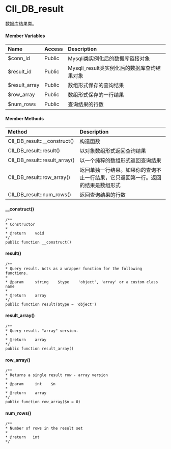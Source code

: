 # CII\_DB\_result

数据库结果类。

#### Member Variables

| Name | Access | Description |
| :--- | :--- | :--- |
| $conn\_id | Public | Mysqli类实例化后的数据库链接对象 |
| $result\_id | Public | Mysqli\_result类实例化后的数据库查询结果对象 |
| $result\_array | Public | 数组形式保存的查询结果 |
| $row\_array | Public | 数组形式保存的一行结果 |
| $num\_rows | Public | 查询结果的行数 |

#### Member Methods

| Method | Description |
| :--- | :--- |
| CII\_DB\_result::\_\_construct\(\) | 构造函数 |
| CII\_DB\_result::result\(\) | 以对象数组形式返回查询结果 |
| CII\_DB\_result::result\_array\(\) | 以一个纯粹的数组形式返回查询结果 |
| CII\_DB\_result::row\_array\(\) | 返回单独一行结果。如果你的查询不止一行结果，它只返回第一行。返回的结果是数组形式 |
| CII\_DB\_result::num\_rows\(\) | 返回查询结果的行数 |

#### \_\_construct\(\)

```
/**
* Constructor
*
* @return    void
*/
public function __construct()
```

#### result\(\)

```
/**
* Query result. Acts as a wrapper function for the following functions.
*
* @param     string    $type    'object', 'array' or a custom class name
*
* @return    array
*/
public function result($type = 'object')
```

#### result\_array\(\)

```
/**
* Query result. "array" version.
*
* @return    array
*/
public function result_array()
```

#### row\_array\(\)

```
/**
* Returns a single result row - array version
*
* @param     int    $n
*
* @return    array
*/
public function row_array($n = 0)
```

#### num\_rows\(\)

```
/**
* Number of rows in the result set
*
* @return	int
*/

```



